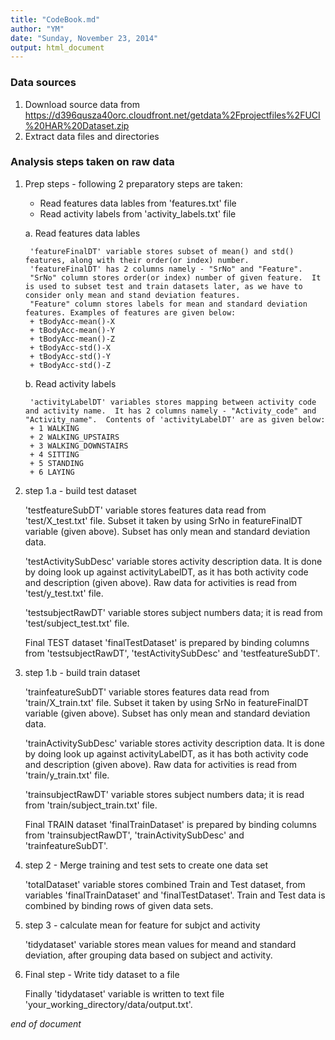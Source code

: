 ```yaml
---
title: "CodeBook.md"
author: "YM"
date: "Sunday, November 23, 2014"
output: html_document
---
```


### Data sources

1. Download source data from https://d396qusza40orc.cloudfront.net/getdata%2Fprojectfiles%2FUCI%20HAR%20Dataset.zip 
2. Extract data files and directories 

### Analysis steps taken on raw data

1. Prep steps - following 2 preparatory steps are taken: 
    + Read features data lables from 'features.txt' file
    + Read activity labels from 'activity_labels.txt' file
    

    a. Read features data lables
    
        'featureFinalDT' variable stores subset of mean() and std() features, along with their order(or index) number. 
        'featureFinalDT' has 2 columns namely - "SrNo" and "Feature".  
        "SrNo" column stores order(or index) number of given feature.  It is used to subset test and train datasets later, as we have to consider only mean and stand deviation features.   
        "Feature" column stores labels for mean and standard deviation features. Examples of features are given below: 
        + tBodyAcc-mean()-X
        + tBodyAcc-mean()-Y
        + tBodyAcc-mean()-Z
        + tBodyAcc-std()-X 
        + tBodyAcc-std()-Y
        + tBodyAcc-std()-Z
            
    
    b. Read activity labels
    
        'activityLabelDT' variables stores mapping between activity code and activity name.  It has 2 columns namely - "Activity_code" and "Activity_name".  Contents of 'activityLabelDT' are as given below: 
        + 1 WALKING
        + 2 WALKING_UPSTAIRS
        + 3 WALKING_DOWNSTAIRS
        + 4 SITTING
        + 5 STANDING
        + 6 LAYING 

      

2. step 1.a - build test dataset

    'testfeatureSubDT' variable stores features data read from 'test/X_test.txt' file.  Subset it taken by using SrNo in featureFinalDT variable (given above).  Subset has only mean and standard deviation data. 
    
    'testActivitySubDesc' variable stores activity description data.  It is done by doing look up against activityLabelDT, as it has both activity code and description (given above).  Raw data for activities is read from 'test/y_test.txt' file. 
    
    'testsubjectRawDT' variable stores subject numbers data; it is read from 'test/subject_test.txt' file. 
    
    Final TEST dataset 'finalTestDataset' is prepared by binding columns from 'testsubjectRawDT', 'testActivitySubDesc' and 'testfeatureSubDT'. 
    
          
    
3. step 1.b - build train dataset

    'trainfeatureSubDT' variable stores features data read from 'train/X_train.txt' file.  Subset it taken by using SrNo in featureFinalDT variable (given above).  Subset has only mean and standard deviation data. 
    
    'trainActivitySubDesc' variable stores activity description data.  It is done by doing look up against activityLabelDT, as it has both activity code and description (given above).  Raw data for activities is read from 'train/y_train.txt' file. 
    
    'trainsubjectRawDT' variable stores subject numbers data; it is read from 'train/subject_train.txt' file. 
    
    Final TRAIN dataset 'finalTrainDataset' is prepared by binding columns from 'trainsubjectRawDT', 'trainActivitySubDesc' and 'trainfeatureSubDT'.

      

4. step 2 - Merge training and test sets to create one data set

    'totalDataset' variable stores combined Train and Test dataset, from variables 'finalTrainDataset' and 'finalTestDataset'.  Train and Test data is combined by binding rows of given data sets.



5. step 3 - calculate mean for feature for subjct and activity

    'tidydataset' variable stores mean values for meand and standard deviation, after grouping data based on subject and activity.
    
      

6. Final step - Write tidy dataset to a file

    Finally 'tidydataset' variable is written to text file 'your_working_directory/data/output.txt'.
      
      

*end of document* 